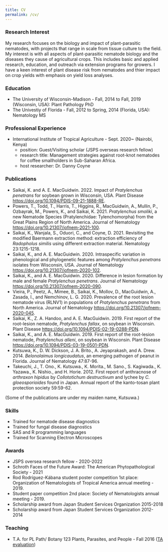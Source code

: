 ```yaml
---
title: CV
permalink: /cv/
--- 
```


### Research Interest
My research focuses on the biology and impact of plant-parasitic nematodes, with projects that range in scale from tissue culture to the field.
My interest is with all aspects of plant-parasitic nematode biology and the diseases they cause of agricultural crops. 
This includes basic and applied research, education, and outreach via extension programs for growers. 
I have a keen interest of plant disease risk from nematodes and thier impact on crop yields with emphasis on yield loss analyses.


### Education 

* The University of Wisconsin-Madison - Fall, 2014 to Fall, 2019 (Wisconsin, USA): Plant Pathology PhD
* The Univestiy of Florida - Fall, 2012 to Spring, 2014 (Florida, USA): Nematology MS

### Professional Experience

* International Institute of Tropical Agriculture - Sept. 2020~ (Nairobi, Kenya)
  - position: Guest/Visiting scholar (JSPS overseas research fellow)
  - research title: Management strategies against root-knot nematodes for coffee smallholders in Sub-Saharan Africa.
  - host researcher: Dr. Danny Coyne


### Publications

* Saikai, K. and A. E. MacGuidwin. 2022. Impact of *Pratylenchus penetrans* for soybean grown in Wisconsin, USA. Plant Disease https://doi.org/10.1094/PDIS-09-21-1888-RE.
* Powers, T., Todd, T., Harris, T., Higgins, R., MacGuidwin, A., Mullin, P., Ozbayrak, M., Powers, K., and Saikai, K. 2021. *Pratylenchus smoliki*, a new Nematode Species (Pratylenchidae: Tylenchomorpha) from the Great Plains Region of North America. Journal of Nematology https://doi.org/10.21307/jofnem-2021-100.
* Saikai, K., Wanjala, S., Oduori, C., and Coyne, D. 2021. Revisiting the modified Baermann extraction method: extraction efficiency of *Radopholus similis* using different extraction material. Nematology 23:1215-1218.
* Saikai, K., and A. E. MacGuidwin. 2020. Intraspecific variation in phenological and phylogenetic features among *Pratylenchus penetrans* isolates from Wisconsin, USA. Journal of Nematology https://doi.org/10.21307/jofnem-2020-102.
* Saikai, K., and A. E. MacGuidwin. 2020. Difference in lesion formation by male and female *Pratylenchus penetrans*. Journal of Nematology https://doi.org/10.21307/jofnem-2020-090.
* Vieira, P., Peetz, A., Mimee, B., Saikai, K., Mollov, D., MacGuidwin, A., Zasada, I., and Nemchinov, L. G. 2020. Prevalence of the root lesion nematode virus (RLNV1) in populations of *Pratylenchus penetrans* from North America. Journal of Nematology https://doi.org/10.21307/jofnem-2020-045.
* Saikai, K., Z. A. Handoo, and A. E. MacGuidwin. 2019. First report of the root-lesion nematode, *Pratylenchus fallax*, on soybean in Wisconsin. Plant Disease https://doi.org/10.1094/PDIS-02-19-0288-PDN.
* Saikai, K., and A. E. MacGuidwin. 2019. First report of the root-lesion nematode, *Pratylenchus alleni*, on soybean in Wisconsin. Plant Disease https://doi.org/10.1094/PDIS-03-19-0501-PDN.
* Kutsuwa, K., D. W. Dickson, J. A. Brito., A. Jeyaprakash, and A. Drew. 2014.  *Belonolaimus longicaudatus*, an emerging pathogen of peanut in Florida. Journal of Nematology 47:87-96.  
* Takeuchi, J., T. Ono., K. Kutsuwa., K. Morita., M. Sano., S. Kagiwada., K. Yazawa., K. Nishio., and H. Horie. 2012. First report of anthracnose of *arthraxon hipidus* by *Collototichum destructivum* and lychee by *C. gloeosporioides* found in Japan. Annual report of the kanto-tosan plant protection society 59:59-62.

 (Some of the publications are under my maiden name, Kutsuwa.)


### Skills
* Trained for nematode disease diagnostics
* Trained for fungal disease diagnostics
* SAS and R programming languages
* Trained for Scanning Electron Microscopes


### Awards
* JSPS oversea research fellow - 2020-2022
* Schroth Faces of the Future Award: The American Phytopathological Society - 2021
* Rod Rodríguez-Kábana student poster competition 1st place: Organization of Nematologists of Tropical America annual meeting - 2019.
* Student paper competition 2nd place: Society of Nematologists annual meeting - 2019.
* Scholarship award from Japan Student Services Organization 2015-2018 
* Scholarship award from Japan Student Services Organization 2012-2014


### Teaching
* T.A. for PL Path/ Botany 123 Plants, Parasites, and People - Fall 2016
([TA evaluation](../files/PP123_evaluation_ksaikai.pdf))





